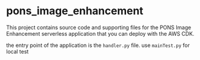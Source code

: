 # pons_image_enhancement

This project contains source code and supporting files for the PONS Image Enhancement serverless application that you can deploy with the AWS CDK.

the entry point of the application is the `handler.py` file.
use `mainTest.py` for local test